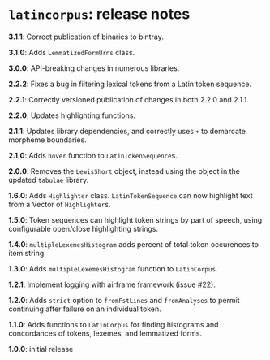 # `latincorpus`: release notes

**3.1.1**: Correct publication of binaries to bintray.

**3.1.0**: Adds `LemmatizedFormUrns` class.

**3.0.0**: API-breaking changes in numerous libraries.

**2.2.2**: Fixes a bug in filtering lexical tokens from a Latin token sequence.

**2.2.1**: Correctly versioned publication of changes in both 2.2.0 and 2.1.1.

**2.2.0**: Updates highlighting functions.


**2.1.1**: Updates library dependencies, and correctly uses `+` to demarcate morpheme boundaries.

**2.1.0**: Adds `hover` function to `LatinTokenSequence`s.


**2.0.0**: Removes the `LewisShort` object, instead using the object in the updated `tabulae` library.

**1.6.0**: Adds `Highlighter` class.  `LatinTokenSequence` can now highlight text from a Vector of `Highlighter`s.

**1.5.0**:  Token sequences can highlight token strings by part of speech, using configurable open/close highlighting strings.


**1.4.0**: `multipleLexemesHistogram` adds percent of total token occurences to item string.

**1.3.0**: Adds `multipleLexemesHistogram` function to `LatinCorpus`.

**1.2.1**:  Implement logging with airframe framework (issue #22).

**1.2.0**: Adds `strict` option to `fromFstLines` and `fromAnalyses` to permit continuing after failure on an individual token.

**1.1.0**:  Adds functions to `LatinCorpus` for finding histograms and concordances of tokens, lexemes, and lemmatized forms.

**1.0.0**: initial release
